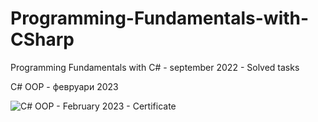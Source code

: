 # Programming-Fundamentals-with-CSharp
Programming Fundamentals with C# - september 2022 - Solved tasks

C# OOP - февруари 2023

![C# OOP - February 2023 - Certificate](https://user-images.githubusercontent.com/114019382/232332647-c78f4d75-4c03-4965-9f18-0f0e9dc2509e.jpeg)
